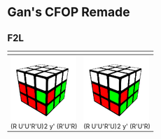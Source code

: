 # Gan's CFOP Remade

## F2L
|<!-- --> |<!-- --> |
|  -----  |  -----  |
|<img src="images/f2l_1.png" width="150"><br/>(R U'U'R'U)2 y' (R'U'R)|<img src="images/f2l_1.png" width="150"><br/>(R U'U'R'U)2 y' (R'U'R)|


